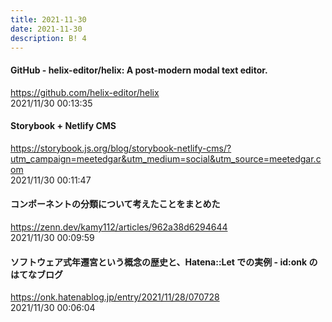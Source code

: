 ```yaml
---
title: 2021-11-30
date: 2021-11-30
description: B! 4
---
```


#### GitHub - helix-editor/helix: A post-modern modal text editor.
https://github.com/helix-editor/helix<br>
2021/11/30 00:13:35<br>


#### Storybook + Netlify CMS
https://storybook.js.org/blog/storybook-netlify-cms/?utm_campaign=meetedgar&utm_medium=social&utm_source=meetedgar.com<br>
2021/11/30 00:11:47<br>


#### コンポーネントの分類について考えたことをまとめた
https://zenn.dev/kamy112/articles/962a38d6294644<br>
2021/11/30 00:09:59<br>


#### ソフトウェア式年遷宮という概念の歴史と、Hatena::Let での実例 - id:onk のはてなブログ
https://onk.hatenablog.jp/entry/2021/11/28/070728<br>
2021/11/30 00:06:04<br>


